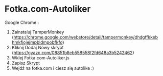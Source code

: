# Fotka.com-Autoliker


Google Chrome :

1. Zainstaluj TamperMonkey (https://chrome.google.com/webstore/detail/tampermonkey/dhdgffkkebhmkfjojejmpbldmpobfkfo)
2. Kliknij Dodaj Nowy skrypt (https://gyazo.com/08851b8eb558558f2fd648a3b5242462)
3. Wklej Fotka.com-Autoliker.js
4. Zapisz Skrypt
5. Wejdź na fotka.com i ciesz się autolike :)
